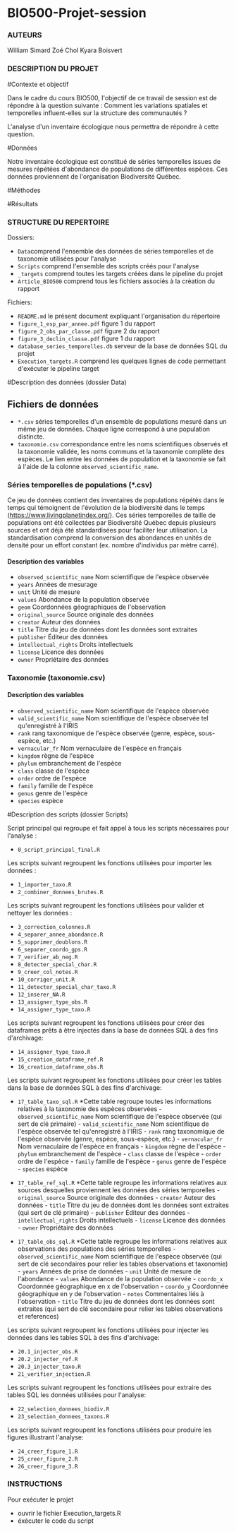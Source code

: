 # BIO500-Projet-session

### AUTEURS ####################################################################

William Simard 
Zoé Chol
Kyara Boisvert

### DESCRIPTION DU PROJET ######################################################

#Contexte et objectif 

Dans le cadre du cours BIO500, l'objectif de ce travail de session est de répondre 
à la question suivante : Comment les variations spatiales et temporelles influent-elles 
sur la structure des communautés ?

L'analyse d'un inventaire écologique nous permettra de répondre à cette question.


#Données

Notre inventaire écologique est constitué de séries temporelles issues de mesures 
répétées d'abondance de populations de différentes espèces. Ces données proviennent
de l'organisation Biodiversité Québec.


#Méthodes



#Résultats 



### STRUCTURE DU REPERTOIRE ####################################################

Dossiers:

- `Data`comprend l'ensemble des données de séries temporelles et de taxonomie utilisées pour l'analyse
- `Scripts` comprend l'ensemble des scripts créés pour l'analyse
- `_targets` comprend toutes les targets créées dans le pipeline du projet
- `Article_BIO500` comprend tous les fichiers associés à la création du rapport

Fichiers:

- `README.md` le présent document expliquant l'organisation du répertoire
- `figure_1_esp_par_annee.pdf` figure 1 du rapport
- `figure_2_obs_par_classe.pdf` figure 2 du rapport
- `figure_3_declin_classe.pdf` figure 1 du rapport
- `database_series_temporelles.db` serveur de la base de données SQL du projet
- `Execution_targets.R` comprend les quelques lignes de code permettant d'exécuter le pipeline target

#Description des données (dossier Data)
## Fichiers de données

- `*.csv` séries temporelles d'un ensemble de populations mesuré dans un même jeu de données. Chaque ligne correspond à une population distincte.
- `taxonomie.csv` correspondance entre les noms scientifiques observés et la taxonomie validée, les noms communs et la taxonomie complète des espèces. Le lien entre les données de population et la taxonomie se fait à l'aide de la colonne `observed_scientific_name`.

### Séries temporelles de populations (*.csv)

Ce jeu de données contient des inventaires de populations répétés dans le temps qui témoignent de l'évolution de la biodiversité dans le temps (<https://www.livingplanetindex.org/>). 
Ces séries temporelles de taille de populations ont été collectées par Biodiversité Québec depuis plusieurs sources et ont déjà été standardisées pour faciliter leur utilisation. 
La standardisation comprend la conversion des abondances en unités de densité pour un effort constant (ex. nombre d'individus par mètre carré).

#### Description des variables

- `observed_scientific_name` Nom scientifique de l'espèce observée
- `years` Années de mesurage
- `unit` Unité de mesure
- `values` Abondance de la population observée
- `geom` Coordonnées géographiques de l'observation
- `original_source` Source originale des données
- `creator` Auteur des données
- `title` Titre du jeu de données dont les données sont extraites
- `publisher` Éditeur des données
- `intellectual_rights` Droits intellectuels
- `license` Licence des données
- `owner` Propriétaire des données

### Taxonomie (taxonomie.csv)
#### Description des variables

- `observed_scientific_name` Nom scientifique de l'espèce observée
- `valid_scientific_name` Nom scientifique de l'espèce observée tel qu'enregistré à l'IRIS
- `rank` rang taxonomique de l'espèce observée (genre, espèce, sous-espèce, etc.)
- `vernacular_fr` Nom vernaculaire de l'espèce en français
- `kingdom` règne de l'espèce
- `phylum` embranchement de l'espèce
- `class` classe de l'espèce
- `order` ordre de l'espèce
- `family` famille de l'espèce
- `genus` genre de l'espèce
- `species` espèce


#Description des scripts (dossier Scripts)

Script principal qui regroupe et fait appel à tous les scripts nécessaires pour l'analyse :
- `0_script_principal_final.R` 
   
Les scripts suivant regroupent les fonctions utilisées pour importer les données :
- `1_importer_taxo.R`
- `2_combiner_donnees_brutes.R`

Les scripts suivant regroupent les fonctions utilisées pour valider et nettoyer les données :
- `3_correction_colonnes.R`
- `4_separer_annee_abondance.R`
- `5_supprimer_doublons.R`
- `6_separer_coordo_gps.R`
- `7_verifier_ab_neg.R`
- `8_detecter_special_char.R`
- `9_creer_col_notes.R`
- `10_corriger_unit.R`
- `11_detecter_special_char_taxo.R` 
- `12_inserer_NA.R`
- `13_assigner_type_obs.R`
- `14_assigner_type_taxo.R`

Les scripts suivant regroupent les fonctions utilisées pour créer des dataframes prêts à être injectés dans la base de données SQL à des fins d'archivage:
- `14_assigner_type_taxo.R`
- `15_creation_dataframe_ref.R`
- `16_creation_dataframe_obs.R`

Les scripts suivant regroupent les fonctions utilisées pour créer les tables dans la base de données SQL à des fins d'archivage:
- `17_table_taxo_sql.R`
          *Cette table regroupe toutes les informations relatives à la taxonomie des espèces observées
          - `observed_scientific_name` Nom scientifique de l'espèce observée (qui sert de clé primaire)
          - `valid_scientific_name` Nom scientifique de l'espèce observée tel qu'enregistré à l'IRIS
          - `rank` rang taxonomique de l'espèce observée (genre, espèce, sous-espèce, etc.)
          - `vernacular_fr` Nom vernaculaire de l'espèce en français
          - `kingdom` règne de l'espèce
          - `phylum` embranchement de l'espèce
          - `class` classe de l'espèce
          - `order` ordre de l'espèce
          - `family` famille de l'espèce
          - `genus` genre de l'espèce
          - `species` espèce
          
- `17_table_ref_sql.R`
          *Cette table regroupe les informations relatives aux sources desquelles proviennent les données des séries temporelles
              - `original_source` Source originale des données
              - `creator` Auteur des données
              - `title` Titre du jeu de données dont les données sont extraites (qui sert de clé primaire)
              - `publisher` Éditeur des données
              - `intellectual_rights` Droits intellectuels
              - `license` Licence des données
              - `owner` Propriétaire des données
              
- `17_table_obs_sql.R`
          *Cette table regroupe les informations relatives aux observations des populations des séries temporelles
              - `observed_scientific_name` Nom scientifique de l'espèce observée (qui sert de clé secondaires pour relier les tables observations et taxonomie)
              - `years` Années de prise de données
              - `unit` Unité de mesure de l'abondance
              - `values` Abondance de la population observée
              - `coordo_x` Coordonnée géographique en x de l'observation
              - `coordo_y` Coordonnée géographique en y de l'observation
              - `notes` Commentaires liés à l'observation
              - `title` Titre du jeu de données dont les données sont extraites (qui sert de clé secondaire pour relier les tables observations et references)

Les scripts suivant regroupent les fonctions utilisées pour injecter les données dans les tables SQL à des fins d'archivage:
- `20.1_injecter_obs.R` 
- `20.2_injecter_ref.R`
- `20.3_injecter_taxo.R`
- `21_verifier_injection.R`

Les scripts suivant regroupent les fonctions utilisées pour extraire des tables SQL les données utilisées pour l'analyse:
- `22_selection_donnees_biodiv.R`
- `23_selection_donnees_taxons.R`

Les scripts suivant regroupent les fonctions utilisées pour produire les figures illustrant l'analyse:
- `24_creer_figure_1.R`
- `25_creer_figure_2.R`
- `26_creer_figure_3.R`   


### INSTRUCTIONS ##################################################

Pour exécuter le projet
  - ouvrir le fichier Execution_targets.R
  - éxécuter le code du script






